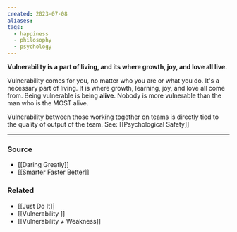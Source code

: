 ```yaml
---
created: 2023-07-08
aliases: 
tags:
  - happiness
  - philosophy
  - psychology
---
```

**Vulnerability is a part of living, and its where growth, joy, and love all live.**

Vulnerability comes for you, no matter who you are or what you do. It's a necessary part of living. It is where growth, learning, joy, and love all come from. Being vulnerable is being **alive**. Nobody is more vulnerable than the man who is the MOST alive.

Vulnerability between those working together on teams is directly tied to the quality of output of the team. See: [[Psychological Safety]] 

---

### Source
- [[Daring Greatly]]
- [[Smarter Faster Better]]

### Related
- [[Just Do It]] 
- [[Vulnerability ]] 
- [[Vulnerability ≠ Weakness]]